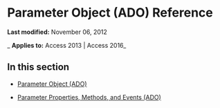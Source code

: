 
# Parameter Object (ADO) Reference

 **Last modified:** November 06, 2012

 _ **Applies to:** Access 2013 | Access 2016_

## In this section


- [Parameter Object (ADO)](7577598e-3d0c-30c6-5f24-1cfe98791798.md)
    
- [Parameter Properties, Methods, and Events (ADO)](3689904e-be91-ce15-1784-72f862033828.md)
    
